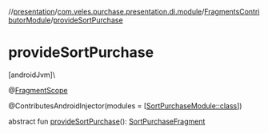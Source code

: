 //[presentation](../../../index.md)/[com.veles.purchase.presentation.di.module](../index.md)/[FragmentsContributorModule](index.md)/[provideSortPurchase](provide-sort-purchase.md)

# provideSortPurchase

[androidJvm]\

@[FragmentScope](../../com.veles.purchase.presentation.di.annotation.scope/-fragment-scope/index.md)

@ContributesAndroidInjector(modules = [[SortPurchaseModule::class](../../com.veles.purchase.presentation.presentation.mvvm.purchase.sort/-sort-purchase-module/index.md)])

abstract fun [provideSortPurchase](provide-sort-purchase.md)(): [SortPurchaseFragment](../../com.veles.purchase.presentation.presentation.mvvm.purchase.sort/-sort-purchase-fragment/index.md)
